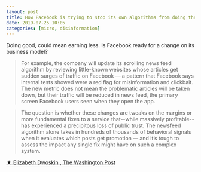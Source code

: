 ```yaml
---
layout: post
title: How Facebook is trying to stop its own algorithms from doing their job
date: 2019-07-25 10:05
categories: [micro, disinformation]
---
```

Doing good, could mean earning less. Is Facebook ready for a change on its business model?

> For example, the company will update its scrolling news feed algorithm by reviewing little-known websites whose articles get sudden surges of traffic on Facebook — a pattern that Facebook says internal tests showed were a red flag for misinformation and clickbait. The new metric does not mean the problematic articles will be taken down, but their traffic will be reduced in news feed, the primary screen Facebook users seen when they open the app.

> The question is whether these changes are tweaks on the margins or more fundamental fixes to a service that--while massively profitable--has experienced a precipitous loss of public trust. The newsfeed algorithm alone takes in hundreds of thousands of behavioral signals when it evaluates which posts get promotion — and it’s tough to assess the impact any single fix might have on such a complex system.

[★ Elizabeth Dwoskin , The Washington Post](https://www.washingtonpost.com/technology/2019/04/10/how-facebook-is-trying-stop-its-own-algorithms-doing-their-job/?utm_term=.8e9d4ea80052)